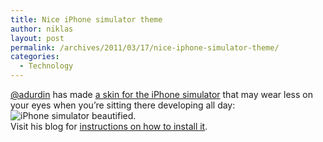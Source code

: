 ```yaml
---
title: Nice iPhone simulator theme
author: niklas
layout: post
permalink: /archives/2011/03/17/nice-iphone-simulator-theme/
categories:
  - Technology
---
```

[@adurdin][1] has made [a skin for the iPhone simulator][2] that may wear less on your eyes when you&#8217;re sitting there developing all day: ![iPhone simulator beautified][3].  
Visit his blog for [instructions on how to install it][2].

 [1]: http://twitter.com/#!/adurdin/
 [2]: http://backslashn.com/post/3919149217/another-day-another-sdk-another-iphone-simulator
 [3]: http://dl.dropbox.com/u/571452/blogfiles/iphonesimulatorframe/iPhone-4-Simulator-2.png